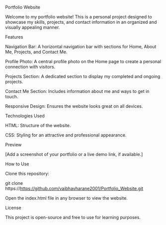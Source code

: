 Portfolio Website

Welcome to my portfolio website! This is a personal project designed to showcase my skills, projects, and contact information in an organized and visually appealing manner.

Features

Navigation Bar:
A horizontal navigation bar with sections for Home, About Me, Projects, and Contact Me.

Profile Photo:
A central profile photo on the Home page to create a personal connection with visitors.

Projects Section:
A dedicated section to display my completed and ongoing projects.

Contact Me Section:
Includes information about me and ways to get in touch.

Responsive Design:
Ensures the website looks great on all devices.

Technologies Used

HTML: Structure of the website.

CSS: Styling for an attractive and professional appearance.

Preview

[Add a screenshot of your portfolio or a live demo link, if available.]

How to Use

Clone this repository:

git clone https://https://github.com/vaibhavharane2001/Portfolio_Website.git

Open the index.html file in any browser to view the website.

License

This project is open-source and free to use for learning purposes.
